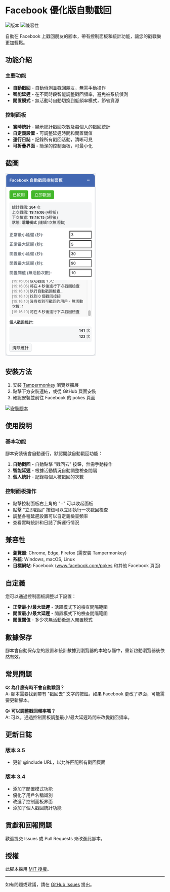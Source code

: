 # Facebook 優化版自動戳回

![版本](https://img.shields.io/badge/版本-3.4-blue)
![兼容性](https://img.shields.io/badge/兼容性-Tampermonkey-green)

自動在 Facebook 上戳回朋友的腳本，帶有控制面板和統計功能，讓您的戳戳樂更加輕鬆。

## 功能介紹

### 主要功能
- **自動戳回** - 自動偵測並戳回朋友，無需手動操作
- **智能延遲** - 在不同時段智能調整戳回頻率，避免被系統偵測
- **閒置模式** - 無活動時自動切換到低頻率模式，節省資源

### 控制面板
- **實時統計** - 顯示總計戳回次數及每個人的戳回統計
- **自定義設置** - 可調整延遲時間和閒置閾值
- **運行日誌** - 記錄所有戳回活動，清晰可見
- **可折疊界面** - 簡潔的控制面板，可最小化

## 截圖

![Screenshot](/img/facebook-autopoke.png)

## 安裝方法

1. 安裝 [Tampermonkey](https://www.tampermonkey.net/) 瀏覽器擴展
2. 點擊下方安裝連結，或從 GitHub 頁面安裝
3. 確認安裝並前往 Facebook 的 pokes 頁面

[![安裝腳本](https://img.shields.io/badge/安裝腳本-Facebook_優化版自動戳回-blue)](https://raw.githubusercontent.com/poterpan/tampermonkey-scripts/main/facebook-autopoke/facebook-autopoke.user.js)

## 使用說明

### 基本功能
腳本安裝後會自動運行，默認開啟自動戳回功能：

1. **自動戳回** - 自動點擊 "戳回去" 按鈕，無需手動操作
2. **智能延遲** - 根據活動情況自動調整檢查間隔
3. **個人統計** - 記錄每個人被戳回的次數

### 控制面板操作
- 點擊控制面板右上角的 "−" 可以收起面板
- 點擊 "立即戳回" 按鈕可以立即執行一次戳回檢查
- 調整各種延遲設置可以自定義檢查頻率
- 查看實時統計和日誌了解運行情況

## 兼容性

- **瀏覽器**: Chrome, Edge, Firefox (需安裝 Tampermonkey)
- **系統**: Windows, macOS, Linux
- **目標網站**: Facebook (www.facebook.com/pokes 和其他 Facebook 頁面)

## 自定義

您可以通過控制面板調整以下設置：

- **正常最小/最大延遲** - 活躍模式下的檢查間隔範圍
- **閒置最小/最大延遲** - 閒置模式下的檢查間隔範圍
- **閒置閾值** - 多少次無活動後進入閒置模式

## 數據保存

腳本會自動保存您的設置和統計數據到瀏覽器的本地存儲中，重新啟動瀏覽器後依然有效。

## 常見問題

**Q: 為什麼有時不會自動戳回？**  
A: 腳本需要找到帶有 "戳回去" 文字的按鈕。如果 Facebook 更改了界面，可能需要更新腳本。

**Q: 可以調整戳回頻率嗎？**  
A: 可以，通過控制面板調整最小/最大延遲時間來改變戳回頻率。

## 更新日誌

### 版本 3.5
- 更新 @include URL，以允許匹配所有戳回頁面

### 版本 3.4
- 添加了閒置模式功能
- 優化了用戶名稱識別
- 改進了控制面板界面
- 添加了個人戳回統計功能

## 貢獻和回報問題

歡迎提交 Issues 或 Pull Requests 來改進此腳本。

## 授權

此腳本採用 [MIT 授權](LICENSE)。

---

如有問題或建議，請在 [GitHub Issues](https://github.com/poterpan/tampermonkey-scripts/issues) 提出。